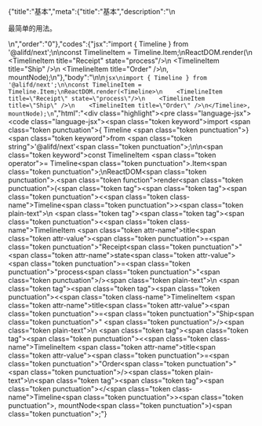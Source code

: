{"title":"基本","meta":{"title":"基本","description":"\n<p>最简单的用法。</p>\n","order":"0"},"codes":{"jsx":"import { Timeline } from '@alifd/next';\n\nconst TimelineItem = Timeline.Item;\nReactDOM.render(<Timeline>\n    <TimelineItem title=\"Receipt\" state=\"process\"/>\n    <TimelineItem title=\"Ship\" />\n    <TimelineItem title=\"Order\" />\n</Timeline>, mountNode);\n"},"body":"\n\n````jsx\nimport { Timeline } from '@alifd/next';\n\nconst TimelineItem = Timeline.Item;\nReactDOM.render(<Timeline>\n    <TimelineItem title=\"Receipt\" state=\"process\"/>\n    <TimelineItem title=\"Ship\" />\n    <TimelineItem title=\"Order\" />\n</Timeline>, mountNode);\n````","html":"<script>(function(){\"use strict\";\n\nvar _next = require(\"@alifd/next\");\n\nvar TimelineItem = _next.Timeline.Item;\nReactDOM.render(React.createElement(\n    _next.Timeline,\n    null,\n    React.createElement(TimelineItem, { title: \"Receipt\", state: \"process\" }),\n    React.createElement(TimelineItem, { title: \"Ship\" }),\n    React.createElement(TimelineItem, { title: \"Order\" })\n), mountNode);})()</script><div class=\"highlight\"><pre class=\"language-jsx\"><code class=\"language-jsx\"><span class=\"token keyword\">import</span> <span class=\"token punctuation\">{</span> Timeline <span class=\"token punctuation\">}</span> <span class=\"token keyword\">from</span> <span class=\"token string\">'@alifd/next'</span><span class=\"token punctuation\">;</span>\n\n<span class=\"token keyword\">const</span> TimelineItem <span class=\"token operator\">=</span> Timeline<span class=\"token punctuation\">.</span>Item<span class=\"token punctuation\">;</span>\nReactDOM<span class=\"token punctuation\">.</span><span class=\"token function\">render</span><span class=\"token punctuation\">(</span><span class=\"token tag\"><span class=\"token tag\"><span class=\"token punctuation\">&lt;</span><span class=\"token class-name\">Timeline</span></span><span class=\"token punctuation\">></span></span><span class=\"token plain-text\">\n    </span><span class=\"token tag\"><span class=\"token tag\"><span class=\"token punctuation\">&lt;</span><span class=\"token class-name\">TimelineItem</span></span> <span class=\"token attr-name\">title</span><span class=\"token attr-value\"><span class=\"token punctuation\">=</span><span class=\"token punctuation\">\"</span>Receipt<span class=\"token punctuation\">\"</span></span> <span class=\"token attr-name\">state</span><span class=\"token attr-value\"><span class=\"token punctuation\">=</span><span class=\"token punctuation\">\"</span>process<span class=\"token punctuation\">\"</span></span><span class=\"token punctuation\">/></span></span><span class=\"token plain-text\">\n    </span><span class=\"token tag\"><span class=\"token tag\"><span class=\"token punctuation\">&lt;</span><span class=\"token class-name\">TimelineItem</span></span> <span class=\"token attr-name\">title</span><span class=\"token attr-value\"><span class=\"token punctuation\">=</span><span class=\"token punctuation\">\"</span>Ship<span class=\"token punctuation\">\"</span></span> <span class=\"token punctuation\">/></span></span><span class=\"token plain-text\">\n    </span><span class=\"token tag\"><span class=\"token tag\"><span class=\"token punctuation\">&lt;</span><span class=\"token class-name\">TimelineItem</span></span> <span class=\"token attr-name\">title</span><span class=\"token attr-value\"><span class=\"token punctuation\">=</span><span class=\"token punctuation\">\"</span>Order<span class=\"token punctuation\">\"</span></span> <span class=\"token punctuation\">/></span></span><span class=\"token plain-text\">\n</span><span class=\"token tag\"><span class=\"token tag\"><span class=\"token punctuation\">&lt;/</span><span class=\"token class-name\">Timeline</span></span><span class=\"token punctuation\">></span></span><span class=\"token punctuation\">,</span> mountNode<span class=\"token punctuation\">)</span><span class=\"token punctuation\">;</span></code></pre></div>"}